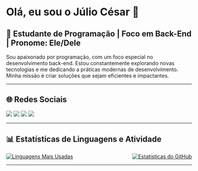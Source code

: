 # Olá, eu sou o Júlio César 👋

## 🌟 Estudante de Programação | Foco em Back-End | Pronome: Ele/Dele

Sou apaixonado por programação, com um foco especial no desenvolvimento back-end. Estou constantemente explorando novas tecnologias e me dedicando a práticas modernas de desenvolvimento. Minha missão é criar soluções que sejam eficientes e impactantes.

---
## 🌐 Redes Sociais

<div> 
  <a href="https://www.instagram.com/j2li0_c3s4r/" target="_blank"><img src="https://img.shields.io/badge/-Instagram-%23E4405F?style=for-the-badge&logo=instagram&logoColor=white" target="_blank"></a>
  <a href="mailto:jcacmg@gmail.com"><img src="https://img.shields.io/badge/-Gmail-%23333?style=for-the-badge&logo=gmail&logoColor=white" target="_blank"></a>
  <a href="https://www.linkedin.com/in/julio-cesar-alecrim-costa-8709bb291/" target="_blank"><img src="https://img.shields.io/badge/-LinkedIn-%230077B5?style=for-the-badge&logo=linkedin&logoColor=white" target="_blank"></a>
  <a href="https://seusite.com/bio" target="_blank"><img src="https://img.shields.io/badge/-Bio-%23FF5733?style=for-the-badge&logo=readme&logoColor=white" target="_blank"></a>
</div>

---
## 📊 Estatísticas de Linguagens e Atividade

<div style="display: flex; justify-content: space-between;">
  <!-- Linguagens Mais Usadas -->
  <a href="https://github.com/anuraghazra/github-readme-stats">
    <img src="https://github-readme-stats.vercel.app/api/top-langs/?username=JulioAlecrim&layout=compact&theme=dark" alt="Linguagens Mais Usadas" />
  </a>

  <!-- Estatísticas do GitHub -->
  <a href="https://github.com/anuraghazra/github-readme-stats">
    <img src="https://github-readme-stats.vercel.app/api?username=JulioAlecrim&show_icons=true&theme=dark" alt="Estatísticas do GitHub" />
  </a>
</div>


---

